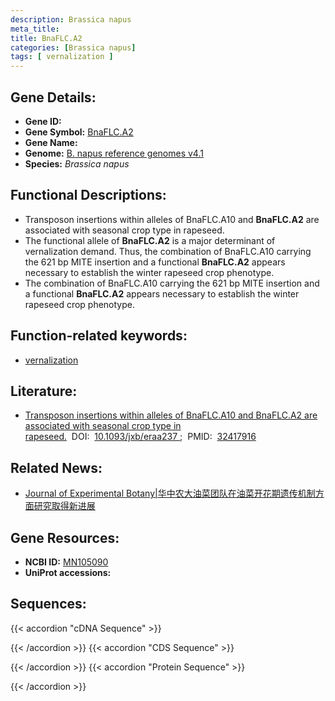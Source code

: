 ```yaml
---
description: Brassica napus
meta_title:
title: BnaFLC.A2
categories: [Brassica napus]
tags: [ vernalization ]
---
```


## Gene Details:
- **Gene ID:**	[]()
- **Gene Symbol:** <u>BnaFLC.A2</u>
- **Gene Name:** 
- **Genome:** [B. napus reference genomes v4.1]()
- **Species:** *Brassica napus*

## Functional Descriptions:
   - Transposon insertions within alleles of BnaFLC.A10 and **BnaFLC.A2** are associated with seasonal crop type in rapeseed.
   - The functional allele of **BnaFLC.A2** is a major determinant of vernalization demand. Thus, the combination of BnaFLC.A10 carrying the 621 bp MITE insertion and a functional **BnaFLC.A2** appears necessary to establish the winter rapeseed crop phenotype.
   - The combination of BnaFLC.A10 carrying the 621 bp MITE insertion and a functional **BnaFLC.A2** appears necessary to establish the winter rapeseed crop phenotype.

## Function-related keywords:
   - [vernalization](/tags/vernalization/)

## Literature:
   - [Transposon insertions within alleles of BnaFLC.A10 and BnaFLC.A2 are associated with seasonal crop type in rapeseed.]( https://academic.oup.com/jxb/article/71/16/4729/5838260)&nbsp;&nbsp;DOI:&nbsp;&nbsp;[10.1093/jxb/eraa237 ](https://academic.oup.com/jxb/article/71/16/4729/5838260);&nbsp;&nbsp;PMID:&nbsp;&nbsp;[32417916](https://pubmed.ncbi.nlm.nih.gov/32417916/)

## Related News:
   - [Journal of Experimental Botany|华中农大油菜团队在油菜开花期遗传机制方面研究取得新进展](https://mp.weixin.qq.com/s?__biz=Mzg3MDEwNDEyMg==&mid=2247489757&idx=2&sn=0716900635e71eaa7866e467de7e9ce8&chksm=ce93b588f9e43c9e7e0d12f37178879b96d5e1abd4be225b84c79038d8337f2b1af1c7c06547&scene=27#wechat_redirect)

## Gene Resources:
- **NCBI ID:**  [MN105090](https://www.ncbi.nlm.nih.gov/gene/?term=MN105090)
- **UniProt accessions:** [](https://www.uniprot.org/uniprotkb//entry)



## Sequences:
{{< accordion "cDNA Sequence" >}}

{{< /accordion >}}
{{< accordion "CDS Sequence" >}}

{{< /accordion >}}
{{< accordion "Protein Sequence" >}}

{{< /accordion >}}
